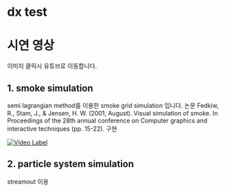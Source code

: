 # dx test

# 시연 영상 
이미지 클릭시 유튜브로 이동합니다.
## 1. smoke simulation  
semi lagrangian method를 이용한 smoke grid simulation 입니다. 
논문 Fedkiw, R., Stam, J., & Jensen, H. W. (2001, August). Visual simulation of smoke. In Proceedings of the 28th annual conference on Computer graphics and interactive techniques (pp. 15-22). 구현

[![Video Label](http://img.youtube.com/vi/fyy_5iWK_E4/0.jpg)](https://youtu.be/fyy_5iWK_E4)

##  2. particle system simulation

streamout 이용
